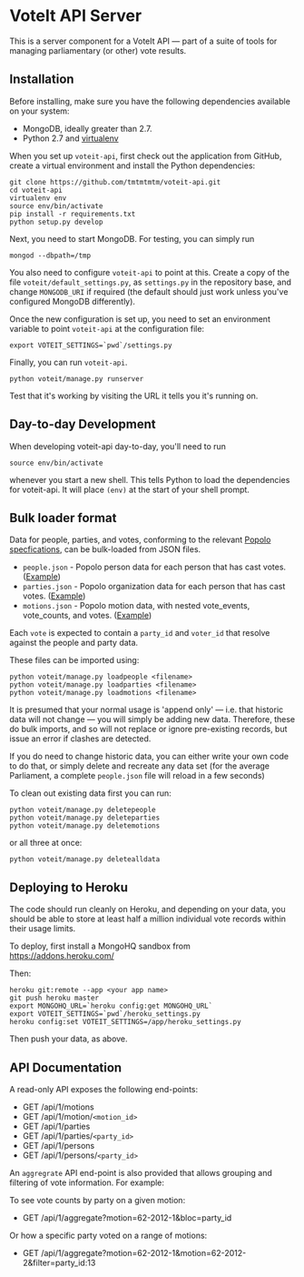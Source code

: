 # VoteIt API Server

This is a server component for a VoteIt API — part of a suite of tools for managing parliamentary (or other) vote results. 

## Installation 

Before installing, make sure you have the following dependencies available on your system:

* MongoDB, ideally greater than 2.7.
* Python 2.7 and [virtualenv](http://www.virtualenv.org/en/latest/)

When you set up  ``voteit-api``, first check out the application from GitHub,
create a virtual environment and install the Python dependencies:

    git clone https://github.com/tmtmtmtm/voteit-api.git
    cd voteit-api
    virtualenv env
    source env/bin/activate
    pip install -r requirements.txt
    python setup.py develop

Next, you need to start MongoDB. For testing, you can simply run

    mongod --dbpath=/tmp

You also need to configure ``voteit-api`` to point at this. Create a copy of the file ``voteit/default_settings.py``, as ``settings.py`` in the repository base, and change ``MONGODB_URI`` if required (the default should just work unless you've configured MongoDB differently).

Once the new configuration is set up, you need to set an environment variable to point ``voteit-api`` at the configuration file:

    export VOTEIT_SETTINGS=`pwd`/settings.py

Finally, you can run ``voteit-api``. 

    python voteit/manage.py runserver 

Test that it's working by visiting the URL it tells you it's running on. 

## Day-to-day Development

When developing voteit-api day-to-day, you'll need to run

    source env/bin/activate

whenever you start a new shell. This tells Python to load the dependencies for
voteit-api. It will place `(env)` at the start of your shell prompt.

## Bulk loader format

Data for people, parties, and votes, conforming to the relevant [Popolo specfications](http://popoloproject.com/specs/vote-event.html), can be bulk-loaded from JSON files. 

* ``people.json`` - Popolo person data for each person that has cast votes. ([Example](https://github.com/tmtmtmtm/eduskunta-popolo/blob/master/people.json))
* ``parties.json`` - Popolo organization data for each person that has cast votes. ([Example](https://github.com/tmtmtmtm/eduskunta-popolo/blob/master/parties.json))
* ``motions.json`` - Popolo motion data, with nested vote_events, vote_counts, and votes. ([Example](https://github.com/tmtmtmtm/eduskunta-popolo/blob/master/data/popolo/2012/session-100.json))

Each ``vote`` is expected to contain a ``party_id`` and ``voter_id`` that resolve against the people and party data.

These files can be imported using:

    python voteit/manage.py loadpeople <filename>
    python voteit/manage.py loadparties <filename>
    python voteit/manage.py loadmotions <filename>

It is presumed that your normal usage is 'append only' — i.e. that
historic data will not change — you will simply be adding new data. 
Therefore, these do bulk imports, and so will not replace or ignore
pre-existing records, but issue an error if clashes are detected.

If you do need to change historic data, you can either write your own
code to do that, or simply delete and recreate any data set (for
the average Parliament, a complete ``people.json`` file will reload in
a few seconds)

To clean out existing data first you can run:

    python voteit/manage.py deletepeople
    python voteit/manage.py deleteparties
    python voteit/manage.py deletemotions

or all three at once:

    python voteit/manage.py deletealldata

## Deploying to Heroku

The code should run cleanly on Heroku, and depending on your data, you
should be able to store at least half a million individual vote records
within their usage limits.

To deploy, first install a MongoHQ sandbox from https://addons.heroku.com/

Then:

```
heroku git:remote --app <your app name>
git push heroku master
export MONGOHQ_URL=`heroku config:get MONGOHQ_URL`
export VOTEIT_SETTINGS=`pwd`/heroku_settings.py
heroku config:set VOTEIT_SETTINGS=/app/heroku_settings.py
```

Then push your data, as above.

## API Documentation

A read-only API exposes the following end-points:
 
* GET /api/1/motions
* GET /api/1/motion/`<motion_id>`
* GET /api/1/parties
* GET /api/1/parties/`<party_id>`
* GET /api/1/persons
* GET /api/1/persons/`<party_id>`

An `aggregrate` API end-point is also provided that allows grouping and filtering of vote information. For example:

To see vote counts by party on a given motion:
*  GET /api/1/aggregate?motion=62-2012-1&bloc=party_id
  
Or how a specific party voted on a range of motions:
*  GET /api/1/aggregate?motion=62-2012-1&motion=62-2012-2&filter=party_id:13
  
